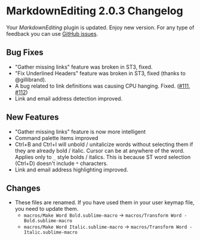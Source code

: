 # MarkdownEditing 2.0.3 Changelog

Your _MarkdownEditing_ plugin is updated. Enjoy new version. For any type of feedback you can use [GitHub issues][issues].

## Bug Fixes

* "Gather missing links" feature was broken in ST3, fixed.
* "Fix Underlined Headers" feature was broken in ST3, fixed (thanks to @gillibrand).
* A bug related to link definitions was causing CPU hanging. Fixed. ([#111][], [#112][])
* Link and email address detection improved.

## New Features

* "Gather missing links" feature is now more intelligent
* Command palette items improved
* Ctrl+B and Ctrl+I will unbold / unitalicize words without selecting them if they are already bold / italic. Cursor can be at anywhere of the word. Applies only to `_` style bolds / italics. This is because ST word selection (Ctrl+D) doesn't include `*` characters.
* Link and email address highlighting improved.

## Changes

* These files are renamed. If you have used them in your user keymap file, you need to update them.
    - `macros/Make Word Bold.sublime-macro`     -> `macros/Transform Word - Bold.sublime-macro`
    - `macros/Make Word Italic.sublime-macro`   -> `macros/Transform Word - Italic.sublime-macro`

[issues]: https://github.com/SublimeText-Markdown/MarkdownEditing/issues
[#111]: https://github.com/SublimeText-Markdown/MarkdownEditing/issues/111
[#112]: https://github.com/SublimeText-Markdown/MarkdownEditing/issues/112
